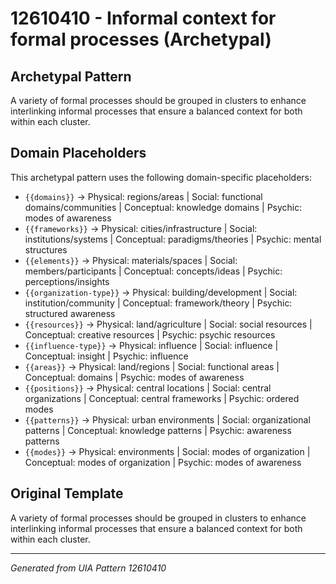 # 12610410 - Informal context for formal processes (Archetypal)

## Archetypal Pattern

A variety of formal processes should be grouped in clusters to enhance interlinking informal processes that ensure a balanced context for both within each cluster.

## Domain Placeholders

This archetypal pattern uses the following domain-specific placeholders:

- `{{domains}}` → Physical: regions/areas | Social: functional domains/communities | Conceptual: knowledge domains | Psychic: modes of awareness
- `{{frameworks}}` → Physical: cities/infrastructure | Social: institutions/systems | Conceptual: paradigms/theories | Psychic: mental structures
- `{{elements}}` → Physical: materials/spaces | Social: members/participants | Conceptual: concepts/ideas | Psychic: perceptions/insights
- `{{organization-type}}` → Physical: building/development | Social: institution/community | Conceptual: framework/theory | Psychic: structured awareness
- `{{resources}}` → Physical: land/agriculture | Social: social resources | Conceptual: creative resources | Psychic: psychic resources
- `{{influence-type}}` → Physical: influence | Social: influence | Conceptual: insight | Psychic: influence
- `{{areas}}` → Physical: land/regions | Social: functional areas | Conceptual: domains | Psychic: modes of awareness
- `{{positions}}` → Physical: central locations | Social: central organizations | Conceptual: central frameworks | Psychic: ordered modes
- `{{patterns}}` → Physical: urban environments | Social: organizational patterns | Conceptual: knowledge patterns | Psychic: awareness patterns
- `{{modes}}` → Physical: environments | Social: modes of organization | Conceptual: modes of organization | Psychic: modes of awareness

## Original Template

A variety of formal processes should be grouped in clusters to enhance interlinking informal processes that ensure a balanced context for both within each cluster.

---
*Generated from UIA Pattern 12610410*
